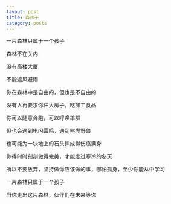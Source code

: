```yaml
---
layout: post
title: 森孩子
category: posts
---
```


一片森林只属于一个孩子

森林不在关内

没有高楼大厦

不能遮风避雨

你在森林中是自由的，但也是不自由的

没有人再要求你住大房子，吃加工食品

你可以随意奔跑，可以呼唤羊群

但也会遇到电闪雷鸣，遇到熊虎野兽

也可能为一块地上的石头摔成得伤痕满身

你得时时刻刻做得完美，才能度过寒冷的冬天

所以不要放弃，坚持做你应该做的事，哪怕孤身，至少你能从中学习

一片森林只属于一个孩子

当你走出这片森林，伙伴们在未来等你
